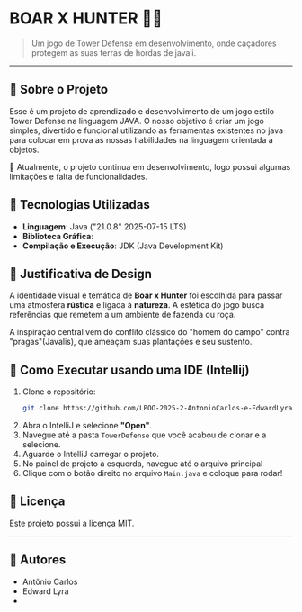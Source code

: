 # BOAR X HUNTER 🐗🏹

> Um jogo de Tower Defense em desenvolvimento, onde caçadores protegem as suas terras de hordas de javali.

---

## 📗 Sobre o Projeto

Esse é um projeto de aprendizado e desenvolvimento de um jogo estilo Tower Defense na linguagem JAVA. O nosso objetivo é criar um jogo simples, divertido e funcional utilizando as ferramentas existentes no java para colocar em prova as nossas habilidades na linguagem orientada a objetos.

🚫 Atualmente, o projeto continua em desenvolvimento, logo possui algumas limitações e falta de funcionalidades.

## 🌌 Tecnologias Utilizadas

* **Linguagem**: Java ("21.0.8" 2025-07-15 LTS)
* **Biblioteca Gráfica**:
* **Compilação e Execução**: JDK (Java Development Kit)

## 🐗 Justificativa de Design

A identidade visual e temática de **Boar x Hunter** foi escolhida para passar uma atmosfera **rústica** e ligada à **natureza**. A estética do jogo busca referências que remetem a um ambiente de fazenda ou roça.

A inspiração central vem do conflito clássico do "homem do campo" contra "pragas"(Javalis), que ameaçam suas plantações e seu sustento.

## 🔨 Como Executar usando uma IDE (Intellij)

1. Clone o repositório:
    ```bash
    git clone https://github.com/LPOO-2025-2-AntonioCarlos-e-EdwardLyra/TowerDefense
   ```
2.  Abra o IntelliJ e selecione **"Open"**.
3.  Navegue até a pasta `TowerDefense` que você acabou de clonar e a selecione.
4.  Aguarde o IntelliJ carregar o projeto.
5.  No painel de projeto à esquerda, navegue até o arquivo principal
6.  Clique com o botão direito no arquivo `Main.java` e coloque para rodar!

## 📄 Licença

Este projeto possui a licença MIT.

---

## 👥  Autores

* Antônio Carlos
* Edward Lyra
* 
